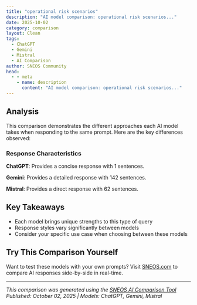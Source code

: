 ```yaml
---
title: "operational risk scenarios"
description: "AI model comparison: operational risk scenarios..."
date: 2025-10-02
category: comparison
layout: Clean
tags:
  - ChatGPT
  - Gemini
  - Mistral
  - AI Comparison
author: SNEOS Community
head:
  - - meta
    - name: description
      content: "AI model comparison: operational risk scenarios..."
---
```


<ChatComparison
  title="operational risk scenarios"
  prompt="operational risk scenarios"
  :responses='{"ChatGPT": "Operational risk refers to the potential losses resulting from inadequate or failed internal processes, people, systems, or external events. It is a broad category of risk that can affect various aspects of an organization. Here are several scenarios that illustrate operational risk:\n\n1. **Fraudulent Transactions**: An employee manipulates financial records or systems to divert funds for personal use, leading to significant financial loss.\n\n2. **Cybersecurity Breach**: A hacker gains unauthorized access to the company&#x27;s sensitive data, such as customer information or proprietary business processes, resulting in reputational damage and regulatory fines.\n\n3. **System Failures**: A critical system used for transaction processing goes down due to a software glitch or hardware failure, causing delays in service and potential loss of revenue.\n\n4. **Data Loss**: A company experiences a catastrophic data loss due to a power failure or inadequate backup processes, resulting in the inability to recover important information.\n\n5. **Supply Chain Disruptions**: A natural disaster (e.g., earthquake, flood) disrupts suppliers, causing delays in production and inventory shortages, impacting sales and customer satisfaction.\n\n6. **Compliance Breaches**: Failure to comply with industry regulations (e.g., GDPR, HIPAA) leads to legal penalties, fines, and damage to the company&#x27;s reputation.\n\n7. **Human Error**: An employee accidentally deletes a critical file or misconfigures a system, leading to service outages and loss of important data.\n\n8. **Workplace Injury**: An employee suffers a significant injury due to unsafe working conditions, resulting in legal claims and increased insurance costs.\n\n9. **Inadequate Training**: Employees lack proper training for new software, leading to mistakes in processing transactions, compliance issues, and backend issues.\n\n10. **External Events**: Political instability or changes in regulation in a key market disrupt operations, leading to financial losses and strategic reassessment.\n\n11. **Third-Party Risk**: A firm’s outsourcing partner experiences a data breach, putting the company’s data at risk and causing customer trust to wane.\n\n12. **Process Failures**: Inefficient processes lead to long customer service wait times, which result in customer dissatisfaction and loss of business.\n\n13. **Market Changes**: Sudden changes in market demand lead to excess inventory and obsolescence, impacting financial performance.\n\n14. **Financial Reporting Errors**: Errors in financial statements due to inadequate checks and balances lead to misreporting and potential investigations by regulatory authorities.\n\n15. **Natural Disasters**: A hurricane floods facilities, halting production and causing significant financial losses due to business interruption.\n\nThese scenarios highlight the diverse and complex nature of operational risk. It is essential for organizations to assess, monitor, and mitigate these risks effectively through risk management frameworks and practices.", "Gemini": "Okay, let\u0027s break down operational risk scenarios. Operational risk is the risk of loss resulting from inadequate or failed internal processes, people, and systems, or from external events. Scenarios are the tools we use to understand and quantify those risks.\n\nHere\u0027s a structured approach to understanding operational risk scenarios, including examples and considerations:\n\n**1. What is an Operational Risk Scenario?**\n\n* **Definition:** A plausible story or narrative that describes how an operational risk event could occur within an organization. It outlines the causes, the triggering event, the impact, and potential mitigating factors.\n* **Purpose:**\n * **Identification:** Uncovering potential operational risk events that might not be apparent through other risk assessment methods (e.g., historical loss data alone).\n * **Assessment:** Estimating the frequency (likelihood) and severity (impact) of the scenario, often in terms of financial loss, reputational damage, regulatory penalties, etc.\n * **Control Enhancement:** Identifying weaknesses in existing controls and prompting the development of new or improved controls to prevent or mitigate the scenario.\n * **Capital Allocation:** Supporting the allocation of capital reserves to cover potential operational losses.\n * **Stress Testing:** Evaluating the resilience of the business to adverse events.\n * **Communication and Training:** Raising awareness of operational risks among employees and promoting a risk-conscious culture.\n* **Key Elements of a Scenario:**\n * **Triggering Event:** What starts the chain of events?\n * **Root Cause:** What underlying factors contributed to the triggering event? (e.g., lack of training, system vulnerability, poor supervision)\n * **Propagation Mechanism:** How does the triggering event escalate and spread?\n * **Impact:** What are the consequences of the event (financial, reputational, regulatory, etc.)?\n * **Controls:** What controls are in place to prevent or mitigate the scenario? How effective are they?\n * **Recovery Plans:** What plans are in place to recover from the event?\n * **Loss Estimation:** An estimate of the potential financial and non-financial loss.\n * **Lessons Learned:** What can be learned from the scenario to improve risk management practices?\n\n**2. Types of Operational Risk Scenarios (Categorization):**\n\nOperational risk scenarios can be categorized in several ways. A common framework is based on the Basel II categories, but organizations often adapt these to their specific needs:\n\n* **Internal Fraud:** Intentional acts of deceit, misrepresentation, or concealment to gain advantage, perpetrated by employees of the organization.\n * *Example:* A rogue trader engaging in unauthorized trading activities that exceed established limits, leading to significant losses.\n * *Example:* An employee embezzling funds by creating fictitious vendors and submitting fraudulent invoices.\n* **External Fraud:** Intentional acts of deceit, misrepresentation, or concealment to gain advantage, perpetrated by parties external to the organization.\n * *Example:* A sophisticated phishing scheme targeting customers to steal their account information and drain their funds.\n * *Example:* A cyberattack that compromises the organization\u0027s systems and steals sensitive data.\n* **Employment Practices and Workplace Safety:** Acts inconsistent with employment, health, or safety laws or agreements, from payment of compensation claims, or from organized labor activities.\n * *Example:* A discrimination lawsuit filed by an employee alleging unfair treatment based on gender or race.\n * *Example:* A workplace accident resulting in serious injury to an employee due to inadequate safety procedures.\n* **Clients, Products, and Business Practices:** Unintentional or negligent failure to meet a professional obligation to specific clients (including fiduciary responsibilities), or arising from the nature or design of a product.\n * *Example:* Misselling of financial products to customers who do not understand the risks involved.\n * *Example:* A data breach resulting from inadequate security measures, leading to the exposure of customer information and potential identity theft.\n* **Damage to Physical Assets:** Loss or damage to physical assets from natural disaster, terrorism, vandalism, or other events.\n * *Example:* A fire that destroys a data center, disrupting business operations and causing significant financial losses.\n * *Example:* A flood that damages a branch office, preventing customers from accessing services.\n* **Business Disruption and System Failures:** Disruption of business operations or system failures.\n * *Example:* A major power outage that shuts down critical systems and prevents employees from working.\n * *Example:* A software bug that causes a critical application to crash, leading to delays and errors in processing transactions.\n* **Execution, Delivery, and Process Management:** Failures in transaction processing, process management, or vendor management.\n * *Example:* Errors in processing loan applications, resulting in incorrect loan amounts or denials.\n * *Example:* A failure to adequately monitor a third-party vendor, leading to a data breach or other security incident.\n\n**3. Developing Operational Risk Scenarios:**\n\n* **Gather Information:**\n * **Historical Loss Data:** Analyze past operational loss events to identify trends and patterns.\n * **Internal Audits:** Review audit reports to identify control weaknesses and areas for improvement.\n * **Risk Assessments:** Consider the results of existing risk assessments.\n * **Expert Opinions:** Consult with subject matter experts (e.g., IT security, legal, compliance, operations) to gather insights and identify potential risks.\n * **Industry Benchmarking:** Look at industry trends and best practices to identify emerging risks.\n * **Regulatory Guidance:** Review regulatory requirements and guidelines to ensure compliance.\n* **Scenario Workshop:** Organize workshops with relevant stakeholders to brainstorm and develop scenarios. These workshops should be facilitated by someone with experience in risk management.\n* **Scenario Documentation:** Document each scenario in detail, including the elements listed above (triggering event, root cause, impact, controls, etc.).\n* **Scenario Validation:** Review and validate the scenarios with relevant stakeholders to ensure they are plausible and realistic.\n* **Scenario Updates:** Regularly update the scenarios to reflect changes in the business environment, regulatory requirements, and risk profile.\n\n**4. Examples of Operational Risk Scenarios (More Detailed):**\n\nHere are some more detailed examples, illustrating the key elements:\n\n* **Scenario 1: Insider Trading (Internal Fraud)**\n\n * **Triggering Event:** An employee in the investment banking division overhears confidential information about an upcoming merger.\n * **Root Cause:** Weak internal controls regarding information security and employee monitoring. Lack of clear policies and training on insider trading.\n * **Propagation Mechanism:** The employee uses this information to trade in the stock of the target company through a personal brokerage account. They also share the information with a friend, who also trades on it.\n * **Impact:**\n * Financial Loss: Regulatory fines, legal fees, disgorgement of profits.\n * Reputational Damage: Loss of client trust, damage to the firm\u0027s brand.\n * Regulatory Penalties: Censure, restrictions on business activities.\n * **Controls:**\n * Information barriers to prevent the flow of confidential information.\n * Employee training on insider trading policies.\n * Monitoring of employee trading activity.\n * Strong disciplinary actions for violations.\n * **Recovery Plans:** Cooperation with regulatory investigations, implementation of enhanced controls.\n * **Loss Estimation:** The potential financial loss could be in the millions of dollars, depending on the size of the trades and the severity of the regulatory penalties.\n* **Scenario 2: Ransomware Attack (External Fraud/Business Disruption)**\n\n * **Triggering Event:** An employee clicks on a malicious link in a phishing email, which installs ransomware on their computer.\n * **Root Cause:** Inadequate employee training on cybersecurity awareness. Weaknesses in the organization\u0027s email filtering and anti-malware software.\n * **Propagation Mechanism:** The ransomware spreads through the network, encrypting critical files and servers.\n * **Impact:**\n * Business Disruption: Inability to access critical systems, delays in processing transactions.\n * Financial Loss: Cost of ransom payment (if made), cost of data recovery, lost revenue, legal fees.\n * Reputational Damage: Loss of customer trust, damage to the firm\u0027s brand.\n * Regulatory Penalties: Fines for failure to protect personal data.\n * **Controls:**\n * Employee training on cybersecurity awareness.\n * Strong email filtering and anti-malware software.\n * Network segmentation to limit the spread of ransomware.\n * Data backup and recovery procedures.\n * Incident response plan.\n * **Recovery Plans:** Implementation of the incident response plan, data recovery from backups, negotiation with ransomware attackers (if necessary).\n * **Loss Estimation:** The potential financial loss could range from hundreds of thousands to millions of dollars, depending on the extent of the damage and the cost of recovery.\n* **Scenario 3: Data Breach due to Misconfigured Cloud Storage (Clients, Products, and Business Practices)**\n\n * **Triggering Event:** A software developer accidentally configures a cloud storage bucket with overly permissive access settings.\n * **Root Cause:** Lack of adequate training on cloud security best practices. Inadequate review processes for cloud configurations.\n * **Propagation Mechanism:** A malicious actor discovers the misconfigured bucket and gains access to sensitive customer data.\n * **Impact:**\n * Financial Loss: Cost of notifying customers, cost of credit monitoring, legal fees, regulatory fines.\n * Reputational Damage: Loss of customer trust, damage to the firm\u0027s brand.\n * Regulatory Penalties: Fines for violation of data privacy regulations (e.g., GDPR, CCPA).\n * **Controls:**\n * Employee training on cloud security best practices.\n * Automated security checks to identify misconfigured cloud resources.\n * Regular audits of cloud security configurations.\n * Data encryption.\n * Access controls.\n * **Recovery Plans:** Incident response plan, notification of affected customers, remediation of security vulnerabilities.\n * **Loss Estimation:** The potential financial loss could be significant, depending on the number of customers affected and the severity of the regulatory penalties.\n\n**5. Using Scenarios for Risk Management:**\n\n* **Risk Assessment:** Scenarios provide a foundation for assessing the likelihood and impact of operational risks. Quantitative data (loss data) can be combined with qualitative assessments based on scenario analysis.\n* **Control Design:** Scenarios help identify weaknesses in existing controls and inform the design of new or improved controls.\n* **Risk Appetite:** Scenarios can be used to define the organization\u0027s risk appetite. What level of loss is the organization willing to accept for a given scenario?\n* **Capital Allocation:** Scenario analysis can support the allocation of capital reserves to cover potential operational losses. This is particularly important for financial institutions.\n* **Stress Testing:** Scenarios can be used to stress test the organization\u0027s resilience to adverse events. How would the organization respond to a major operational disruption?\n* **Monitoring:** Track the effectiveness of controls in mitigating the scenarios. Are the controls performing as expected?\n* **Reporting:** Report on the results of scenario analysis to senior management and the board of directors.\n\n**6. Challenges in Developing and Using Scenarios:**\n\n* **Subjectivity:** Scenario analysis is inherently subjective. It relies on the judgment of experts and stakeholders.\n* **Data Availability:** It can be difficult to obtain reliable data on the frequency and severity of operational risk events.\n* **Complexity:** Operational risk scenarios can be complex and difficult to model.\n* **Keeping Scenarios Up-to-Date:** Scenarios need to be regularly updated to reflect changes in the business environment and risk profile.\n* **Integration with Other Risk Management Processes:** Scenario analysis needs to be integrated with other risk management processes, such as risk identification, risk assessment, and control design.\n\n**7. Best Practices:**\n\n* **Involve a Diverse Group of Stakeholders:** Include representatives from different business units and functions in the scenario development process.\n* **Use a Structured Approach:** Follow a consistent methodology for developing and documenting scenarios.\n* **Focus on the Most Significant Risks:** Prioritize scenarios that address the most significant operational risks.\n* **Use a Combination of Qualitative and Quantitative Data:** Combine historical loss data with expert judgment to assess the likelihood and impact of scenarios.\n* **Regularly Review and Update Scenarios:** Ensure that scenarios remain relevant and reflect changes in the business environment.\n* **Document Everything:** Maintain clear and complete documentation of the scenario development process.\n* **Get Senior Management Buy-In:** Ensure that senior management supports the scenario analysis process and uses the results to make informed decisions.\n\nBy following these guidelines, organizations can develop and use operational risk scenarios to improve their risk management practices and reduce the likelihood of operational losses. Remember that scenario analysis is an ongoing process, not a one-time event. It requires continuous monitoring, review, and updates to remain effective.\n", "Mistral": "Operational risk scenarios are hypothetical situations that help organizations identify, assess, and manage potential risks associated with their operations. These scenarios can cover a wide range of events that could disrupt business activities, cause financial loss, or damage an organization\u0027s reputation. Here are some common operational risk scenarios across various categories:\n\n### 1. **Internal Fraud**\n - **Employee Theft:** An employee steals company assets or funds.\n - **Insider Trading:** An employee uses confidential information for personal gain.\n - **Data Manipulation:** An employee alters financial records or other critical data.\n\n### 2. **External Fraud**\n - **Cyber Attacks:** Hackers gain unauthorized access to the company\u0027s systems and steal sensitive data.\n - **Phishing:** Employees are tricked into revealing confidential information.\n - **Vendor Fraud:** A supplier or vendor engages in fraudulent activities, such as overbilling.\n\n### 3. **Employment Practices and Workplace Safety**\n - **Workplace Accidents:** An employee is injured on the job due to unsafe working conditions.\n - **Discrimination Claims:** An employee files a lawsuit alleging discrimination or harassment.\n - **Labor Disputes:** A strike or lockout disrupts operations.\n\n### 4. **Clients, Products, and Business Practices**\n - **Product Recall:** A defective product is recalled, leading to financial losses and reputational damage.\n - **Customer Complaints:** A significant number of customers complain about a product or service, leading to legal action.\n - **Mis-selling:** Products or services are sold to customers inappropriately, leading to regulatory penalties.\n\n### 5. **Damage to Physical Assets**\n - **Natural Disasters:** Events like earthquakes, floods, or hurricanes damage company facilities.\n - **Fire:** A fire destroys part of the company\u0027s premises.\n - **Theft:** Physical assets are stolen from the company\u0027s premises.\n\n### 6. **Business Disruption and System Failures**\n - **IT System Failure:** A critical IT system crashes, leading to operational downtime.\n - **Power Outage:** A power failure disrupts operations.\n - **Supply Chain Disruption:** A key supplier experiences a major disruption, affecting the company\u0027s ability to produce goods.\n\n### 7. **Execution, Delivery, and Process Management**\n - **Project Delays:** A major project is delayed due to poor planning or execution.\n - **Quality Control Issues:** Products fail quality control checks, leading to production delays.\n - **Inventory Management:** Inventory levels are mismanaged, leading to stockouts or excess inventory.\n\n### 8. **Legal and Regulatory Compliance**\n - **Non-Compliance:** The company fails to comply with regulatory requirements, leading to fines or legal action.\n - **Litigation:** The company faces a lawsuit due to a breach of contract or other legal issues.\n - **Data Privacy Violations:** The company fails to protect customer data, leading to regulatory penalties and reputational damage.\n\n### 9. **Reputation and Brand**\n - **Negative Media Coverage:** The company receives negative media attention due to a scandal or controversy.\n - **Social Media Crisis:** A social media post goes viral, damaging the company\u0027s reputation.\n - **Customer Boycotts:** Customers boycott the company\u0027s products or services due to perceived misconduct.\n\n### 10. **Third-Party Risk**\n - **Vendor Failure:** A critical vendor goes out of business, disrupting the supply chain.\n - **Outsourcing Issues:** An outsourced service provider fails to meet contractual obligations.\n - **Partnership Disputes:** A dispute with a business partner leads to operational disruptions.\n\n### 11. **Environmental Risks**\n - **Pollution:** The company\u0027s operations result in environmental pollution, leading to regulatory penalties and cleanup costs.\n - **Climate Change:** Changes in climate affect the company\u0027s operations, such as increased frequency of extreme weather events.\n - **Sustainability Issues:** The company fails to meet sustainability goals, leading to reputational damage.\n\n### 12. **Technological Risks**\n - **Software Bugs:** A critical software application contains bugs that disrupt operations.\n - **Hardware Failures:** Key hardware components fail, leading to operational downtime.\n - **Obsolescence:** Technology becomes obsolete, requiring significant investment in new systems.\n\n### 13. **Financial Risks**\n - **Credit Risk:** A customer defaults on payments, leading to financial loss.\n - **Market Risk:** Fluctuations in market conditions affect the company\u0027s financial performance.\n - **Liquidity Risk:** The company faces a cash flow crisis due to poor financial management.\n\n### 14. **Human Error**\n - **Data Entry Errors:** Incorrect data entry leads to operational errors.\n - **Miscommunication:** Poor communication between departments leads to operational inefficiencies.\n - **Decision-Making Errors:** Poor decision-making by management leads to strategic mistakes.\n\n### 15. **Pandemic and Health Risks**\n - **Pandemic Outbreak:** A pandemic disrupts operations due to employee illness or government-mandated shutdowns.\n - **Health and Safety Issues:** Poor health and safety practices lead to employee illness or injury.\n\nBy identifying and analyzing these scenarios, organizations can develop strategies to mitigate risks, implement controls, and ensure business continuity."}' 
  published-date="09:56"
/>

## Analysis

This comparison demonstrates the different approaches each AI model takes when responding to the same prompt. Here are the key differences observed:

### Response Characteristics

**ChatGPT**: Provides a concise response with 1 sentences. 

**Gemini**: Provides a detailed response with 142 sentences. 

**Mistral**: Provides a direct response with 62 sentences. 

## Key Takeaways

- Each model brings unique strengths to this type of query
- Response styles vary significantly between models
- Consider your specific use case when choosing between these models

## Try This Comparison Yourself

Want to test these models with your own prompts? Visit [SNEOS.com](https://sneos.com) to compare AI responses side-by-side in real-time.

---

*This comparison was generated using the [SNEOS AI Comparison Tool](https://sneos.com)*
*Published: October 02, 2025 | Models: ChatGPT, Gemini, Mistral*
